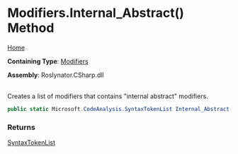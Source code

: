 # Modifiers\.Internal\_Abstract\(\) Method

[Home](../../../../README.md)

**Containing Type**: [Modifiers](../README.md)

**Assembly**: Roslynator\.CSharp\.dll

\
Creates a list of modifiers that contains "internal abstract" modifiers\.

```csharp
public static Microsoft.CodeAnalysis.SyntaxTokenList Internal_Abstract()
```

### Returns

[SyntaxTokenList](https://docs.microsoft.com/en-us/dotnet/api/microsoft.codeanalysis.syntaxtokenlist)

